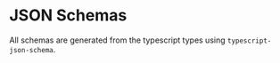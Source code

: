 # JSON Schemas

All schemas are generated from the typescript types using `typescript-json-schema`.
